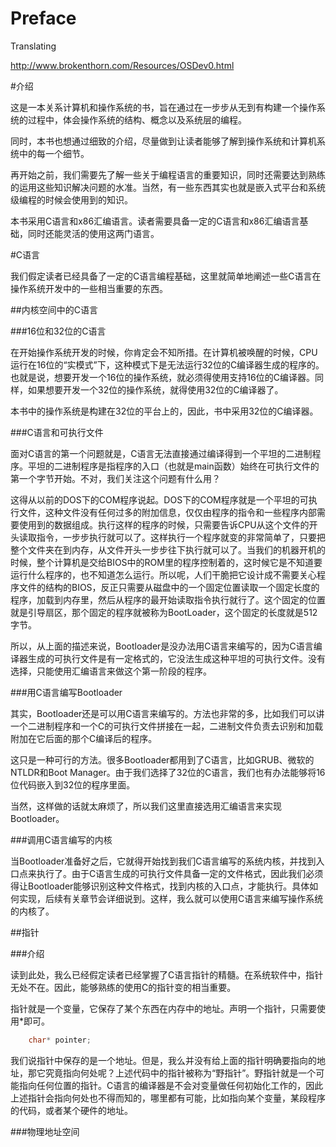 # Preface

Translating

http://www.brokenthorn.com/Resources/OSDev0.html

#介绍

这是一本关系计算机和操作系统的书，旨在通过在一步步从无到有构建一个操作系统的过程中，体会操作系统的结构、概念以及系统层的编程。

同时，本书也想通过细致的介绍，尽量做到让读者能够了解到操作系统和计算机系统中的每一个细节。

再开始之前，我们需要先了解一些关于编程语言的重要知识，同时还需要达到熟练的运用这些知识解决问题的水准。当然，有一些东西其实也就是嵌入式平台和系统级编程的时候会使用到的知识。

本书采用C语言和x86汇编语言。读者需要具备一定的C语言和x86汇编语言基础，同时还能灵活的使用这两门语言。

#C语言

我们假定读者已经具备了一定的C语言编程基础，这里就简单地阐述一些C语言在操作系统开发中的一些相当重要的东西。

##内核空间中的C语言

###16位和32位的C语言

在开始操作系统开发的时候，你肯定会不知所措。在计算机被唤醒的时候，CPU运行在16位的“实模式”下，这种模式下是无法运行32位的C编译器生成的程序的。也就是说，想要开发一个16位的操作系统，就必须得使用支持16位的C编译器。同样，如果想要开发一个32位的操作系统，就得使用32位的C编译器了。

本书中的操作系统是构建在32位的平台上的，因此，书中采用32位的C编译器。

###C语言和可执行文件

面对C语言的第一个问题就是，C语言无法直接通过编译得到一个平坦的二进制程序。平坦的二进制程序是指程序的入口（也就是main函数）始终在可执行文件的第一个字节开始。不对，我们关注这个问题有什么用？

这得从以前的DOS下的COM程序说起。DOS下的COM程序就是一个平坦的可执行文件，这种文件没有任何过多的附加信息，仅仅由程序的指令和一些程序内部需要使用到的数据组成。执行这样的程序的时候，只需要告诉CPU从这个文件的开头读取指令，一步步执行就可以了。这样执行一个程序就变的非常简单了，只要把整个文件夹在到内存，从文件开头一步步往下执行就可以了。当我们的机器开机的时候，整个计算机是交给BIOS中的ROM里的程序控制着的，这时候它是不知道要运行什么程序的，也不知道怎么运行。所以呢，人们干脆把它设计成不需要关心程序文件的结构的BIOS，反正只需要从磁盘中的一个固定位置读取一个固定长度的程序，加载到内存里，然后从程序的最开始读取指令执行就行了。这个固定的位置就是引导扇区，那个固定的程序就被称为BootLoader，这个固定的长度就是512字节。

所以，从上面的描述来说，Bootloader是没办法用C语言来编写的，因为C语言编译器生成的可执行文件是有一定格式的，它没法生成这种平坦的可执行文件。没有选择，只能使用汇编语言来做这个第一阶段的程序。

###用C语言编写Bootloader

其实，Bootloader还是可以用C语言来编写的。方法也非常的多，比如我们可以讲一个二进制程序和一个C的可执行文件拼接在一起，二进制文件负责去识别和加载附加在它后面的那个C编译后的程序。

这只是一种可行的方法。很多Bootloader都用到了C语言，比如GRUB、微软的NTLDR和Boot Manager。由于我们选择了32位的C语言，我们也有办法能够将16位代码嵌入到32位的程序里面。

当然，这样做的话就太麻烦了，所以我们这里直接选用汇编语言来实现Bootloader。

###调用C语言编写的内核

当Bootloader准备好之后，它就得开始找到我们C语言编写的系统内核，并找到入口点来执行了。由于C语言生成的可执行文件具备一定的文件格式，因此我们必须得让Bootloader能够识别这种文件格式，找到内核的入口点，才能执行。具体如何实现，后续有关章节会详细说到。这样，我么就可以使用C语言来编写操作系统的内核了。

##指针

###介绍

读到此处，我么已经假定读者已经掌握了C语言指针的精髓。在系统软件中，指针无处不在。因此，能够熟练的使用C的指针变的相当重要。

指针就是一个变量，它保存了某个东西在内存中的地址。声明一个指针，只需要使用*即可。
```C
    char* pointer;
```
我们说指针中保存的是一个地址。但是，我么并没有给上面的指针明确要指向的地址，那它究竟指向何处呢？上述代码中的指针被称为“野指针”。野指针就是一个可能指向任何位置的指针。C语言的编译器是不会对变量做任何初始化工作的，因此上述指针会指向何处也不得而知的，哪里都有可能，比如指向某个变量，某段程序的代码，或者某个硬件的地址。

###物理地址空间





